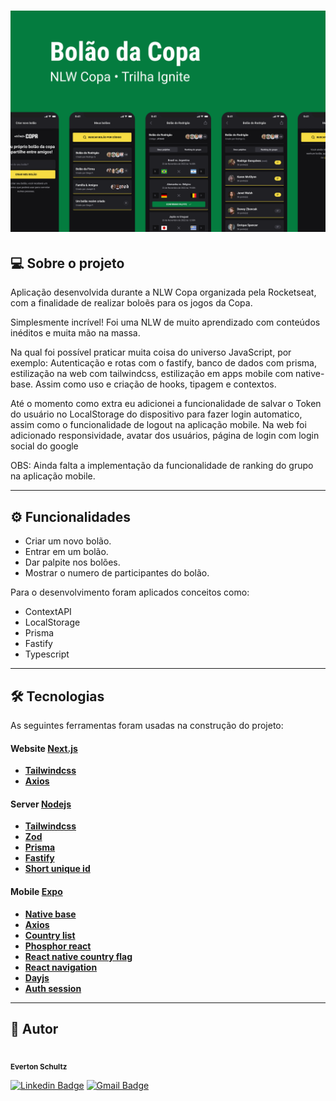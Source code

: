 <h1 align="center">
    <img alt="NLWCopa" title="#NLWCopa" src="./Capa.png" />
</h1>

## 💻 Sobre o projeto

<p>Aplicação desenvolvida durante a NLW Copa organizada pela Rocketseat, com a finalidade de realizar boloẽs para os jogos da Copa.</p>

<p>Simplesmente incrível! Foi uma NLW de muito aprendizado com conteúdos inéditos e muita mão na massa.</p>

<p>Na qual foi possível praticar muita coisa do universo JavaScript, por exemplo: Autenticação e rotas com o fastify, banco de dados com prisma, estilização na web com tailwindcss, estilização em apps mobile com native-base. Assim como uso e criação de hooks, tipagem e contextos.</p>

<p>Até o momento como extra eu adicionei a funcionalidade de salvar o Token do usuário no LocalStorage do dispositivo para fazer login automatico, assim como o funcionalidade de logout na aplicação mobile. Na web foi adicionado responsividade, avatar dos usuários, página de login com login social do google</p>

<p>OBS: Ainda falta a implementação da funcionalidade de ranking do grupo na aplicação mobile.</p>

---

## ⚙️ Funcionalidades

- Criar um novo bolão.
- Entrar em um bolão.
- Dar palpite nos bolões.
- Mostrar o numero de participantes do bolão.

Para o desenvolvimento foram aplicados conceitos como:
- ContextAPI
- LocalStorage
- Prisma
- Fastify
- Typescript

---

## 🛠 Tecnologias
As seguintes ferramentas foram usadas na construção do projeto:

#### **Website**  [Next.js](https://nextjs.org/docs/getting-started)

-   **[Tailwindcss](https://tailwindcss.com/n)**
-   **[Axios](https://axios-http.com/ptbr/docs/intro)**

#### **Server**  [Nodejs](https://nodejs.org/en/)

-   **[Tailwindcss](https://tailwindcss.com/n)**
-   **[Zod](https://axios-http.com/ptbr/docs/intro)**
-   **[Prisma](https://www.prisma.io/)**
-   **[Fastify](https://www.fastify.io/)**
-   **[Short unique id](https://www.npmjs.com/package/short-unique-id)**

#### **Mobile**  [Expo](https://nextjs.org/docs/getting-started)

-   **[Native base](https://tailwindcss.com/n)**
-   **[Axios](https://axios-http.com/ptbr/docs/intro)**
-   **[Country list](https://www.npmjs.com/package/country-list)**
-   **[Phosphor react](https://phosphoricons.com/)**
-   **[React native country flag](https://www.npmjs.com/package/react-native-country-flag)**
-   **[React navigation](https://reactnavigation.org/)**
-   **[Dayjs](https://www.npmjs.com/package/dayjs)**
-   **[Auth session](https://docs.expo.dev/versions/latest/sdk/auth-session/)**

---

## 🦸 Autor
<img style="border-radius: 50%;" src="https://avatars.githubusercontent.com/u/19807265?v=4" width="100px;" alt=""/>
 <br />
 <sub><b>Everton Schultz</b></sub></a>
 <br />

[![Linkedin Badge](https://img.shields.io/badge/-Everton-blue?style=flat-square&logo=Linkedin&logoColor=white&link=https://www.linkedin.com/in/https://www.linkedin.com/in/%C3%A9verton-schultz-824a1612b/)](https://www.linkedin.com/in/https://www.linkedin.com/in/%C3%A9verton-schultz-824a1612b/)
[![Gmail Badge](https://img.shields.io/badge/-evertonf.m.schultz98@gmail.com-c14438?style=flat-square&logo=Gmail&logoColor=white&link=mailto:evertonf.m.schultz98@gmail.com)](mailto:evertonf.m.schultz98@gmail.com)
